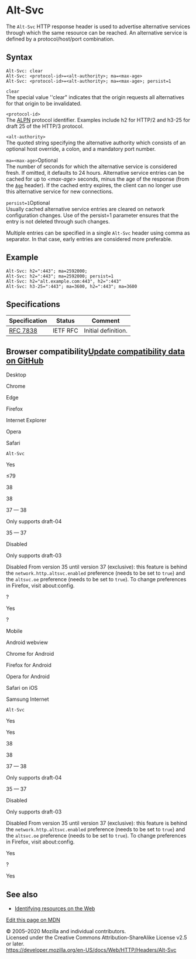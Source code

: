 Alt-Svc
=======

The `Alt-Svc` HTTP response header is used to advertise alternative services through which the same resource can be reached. An alternative service is defined by a protocol/host/port combination.

Syntax
------

    Alt-Svc: clear
    Alt-Svc: <protocol-id>=<alt-authority>; ma=<max-age>
    Alt-Svc: <protocol-id>=<alt-authority>; ma=<max-age>; persist=1

`clear`  
The special value ''clear" indicates that the origin requests all alternatives for that origin to be invalidated.

`<protocol-id>`  
The [ALPN](https://developer.mozilla.org/en-US/docs/Glossary/ALPN) protocol identifier. Examples include h2 for HTTP/2 and h3-25 for draft 25 of the HTTP/3 protocol.

`<alt-authority>`  
The quoted string specifying the alternative authority which consists of an optional host override, a colon, and a mandatory port number.

 `ma=<max-age>`<span class="inlineIndicator optional optionalInline">Optional</span>   
The number of seconds for which the alternative service is considered fresh. If omitted, it defaults to 24 hours. Alternative service entries can be cached for up to *&lt;max-age&gt;* seconds, minus the age of the response (from the [`Age`](age) header). If the cached entry expires, the client can no longer use this alternative service for new connections.

 `persist=1`<span class="inlineIndicator optional optionalInline">Optional</span>   
Usually cached alternative service entries are cleared on network configuration changes. Use of the persist=1 parameter ensures that the entry is not deleted through such changes.

Multiple entries can be specified in a single `Alt-Svc` header using comma as separator. In that case, early entries are considered more preferable.

Example
-------

    Alt-Svc: h2=":443"; ma=2592000;
    Alt-Svc: h2=":443"; ma=2592000; persist=1
    Alt-Svc: h2="alt.example.com:443", h2=":443"
    Alt-Svc: h3-25=":443"; ma=3600, h2=":443"; ma=3600

Specifications
--------------

<table><thead><tr class="header"><th>Specification</th><th>Status</th><th>Comment</th></tr></thead><tbody><tr class="odd"><td><a href="https://tools.ietf.org/html/rfc7838">RFC 7838</a></td><td><span class="spec-RFC">IETF RFC</span></td><td>Initial definition.</td></tr></tbody></table>

Browser compatibility<a href="https://github.com/mdn/browser-compat-data" class="bc-github-link">Update compatibility data on GitHub</a>
----------------------------------------------------------------------------------------------------------------------------------------

Desktop

<span class="bc-head-txt-label bc-head-icon-chrome">Chrome</span>

<span class="bc-head-txt-label bc-head-icon-edge">Edge</span>

<span class="bc-head-txt-label bc-head-icon-firefox">Firefox</span>

<span class="bc-head-txt-label bc-head-icon-ie">Internet Explorer</span>

<span class="bc-head-txt-label bc-head-icon-opera">Opera</span>

<span class="bc-head-txt-label bc-head-icon-safari">Safari</span>

`Alt-Svc`

Yes

≤79

38

38

37 — 38

Only supports draft-04

35 — 37

Disabled

Only supports draft-03

Disabled From version 35 until version 37 (exclusive): this feature is behind the `network.http.altsvc.enabled` preference (needs to be set to `true`) and the `altsvc.oe` preference (needs to be set to `true`). To change preferences in Firefox, visit about:config.

?

Yes

?

Mobile

<span class="bc-head-txt-label bc-head-icon-webview_android">Android webview</span>

<span class="bc-head-txt-label bc-head-icon-chrome_android">Chrome for Android</span>

<span class="bc-head-txt-label bc-head-icon-firefox_android">Firefox for Android</span>

<span class="bc-head-txt-label bc-head-icon-opera_android">Opera for Android</span>

<span class="bc-head-txt-label bc-head-icon-safari_ios">Safari on iOS</span>

<span class="bc-head-txt-label bc-head-icon-samsunginternet_android">Samsung Internet</span>

`Alt-Svc`

Yes

Yes

38

38

37 — 38

Only supports draft-04

35 — 37

Disabled

Only supports draft-03

Disabled From version 35 until version 37 (exclusive): this feature is behind the `network.http.altsvc.enabled` preference (needs to be set to `true`) and the `altsvc.oe` preference (needs to be set to `true`). To change preferences in Firefox, visit about:config.

Yes

?

Yes

See also
--------

-   [Identifying resources on the Web](../basics_of_http/identifying_resources_on_the_web)

<a href="https://developer.mozilla.org/en-US/docs/Web/HTTP/Headers/Alt-Svc$edit" class="_attribution-link">Edit this page on MDN</a>

© 2005–2020 Mozilla and individual contributors.  
Licensed under the Creative Commons Attribution-ShareAlike License v2.5 or later.  
<a href="https://developer.mozilla.org/en-US/docs/Web/HTTP/Headers/Alt-Svc" class="_attribution-link">https://developer.mozilla.org/en-US/docs/Web/HTTP/Headers/Alt-Svc</a>
